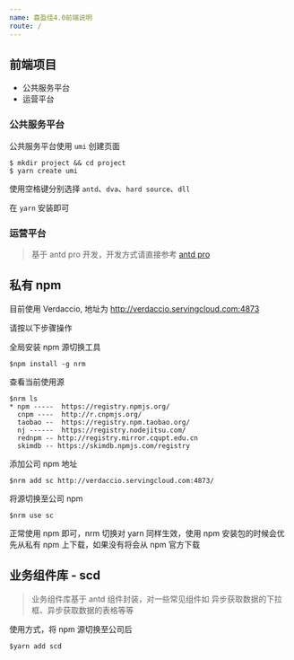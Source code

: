 ```yaml
---
name: 喜盈佳4.0前端说明
route: /
---
```


## 前端项目

- 公共服务平台
- 运营平台

### 公共服务平台

公共服务平台使用 `umi` 创建页面

```shell
$ mkdir project && cd project
$ yarn create umi
```

使用空格键分别选择 `antd`、`dva`、`hard source`、`dll`

在 `yarn` 安装即可

### 运营平台

> 基于 antd pro 开发，开发方式请直接参考 [antd pro](https://pro.ant.design/)

## 私有 npm

目前使用 Verdaccio, 地址为 http://verdaccio.servingcloud.com:4873

请按以下步骤操作

全局安装 npm 源切换工具

```shell
$npm install -g nrm
```

查看当前使用源

```shell
$nrm ls
* npm -----  https://registry.npmjs.org/
  cnpm ----  http://r.cnpmjs.org/
  taobao --  https://registry.npm.taobao.org/
  nj ------  https://registry.nodejitsu.com/
  rednpm -- http://registry.mirror.cqupt.edu.cn
  skimdb -- https://skimdb.npmjs.com/registry
```

添加公司 npm 地址

```shell
$nrm add sc http://verdaccio.servingcloud.com:4873/
```

将源切换至公司 npm

```shell
$nrm use sc
```

正常使用 npm 即可，nrm 切换对 yarn 同样生效，使用 npm 安装包的时候会优先从私有 npm 上下载，如果没有将会从 npm 官方下载

## 业务组件库 - scd

> 业务组件库基于 antd 组件封装，对一些常见组件如 异步获取数据的下拉框、异步获取数据的表格等等

使用方式，将 npm 源切换至公司后

```shell
$yarn add scd
```
